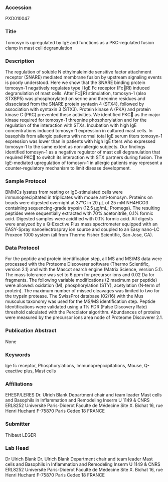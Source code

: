 ### Accession
PXD010047

### Title
Tomosyn is upregulated by IgE and functions as a PKC-regulated fusion clamp in mast cell degranulation

### Description
The regulation of soluble N ethylmaleimide sensitive factor attachment receptor (SNARE) mediated membrane fusion by upstream signaling events is poorly understood. Here we show that the SNARE binding protein tomosyn-1 negatively regulates type I IgE Fc receptor (FcRI) induced degranulation of mast cells. After FcRI stimulation, tomosyn-1 (also STXBP5) was phosphorylated on serine and threonine residues and dissociated from the SNARE protein syntaxin 4 (STX4), followed by association with syntaxin 3 (STX3). Protein kinase A (PKA) and protein kinase C (PKC) prevented these activities. We identified PKC as the major kinase required for tomosyn-1 threonine phosphorylation and for the regulation of the interaction with STXs. Incubation with high IgE concentrations induced tomosyn-1 expression in cultured mast cells. In basophils from allergic patients with normal total IgE serum titers tomosyn-1 expression was lower than in patients with high IgE titers who expressed tomosyn-1 to the same extent as non-allergic subjects. Our findings identified tomosyn-1 as a negative regulator of mast cell degranulation that required PKC to switch its interaction with STX partners during fusion. The IgE-mediated upregulation of tomosyn-1 in allergic patients may represent a counter-regulatory mechanism to limit disease development.

### Sample Protocol
BMMCs lysates from resting or IgE-stimulated cells were immunoprecipitated in triplicates with mouse anti-tomosyn. Proteins on beads were digested overnight at 37°C in 20 μL of 25 mM NH4HCO3 containing sequencing-grade trypsin (12.5 μg/mL; Promega). The resulting peptides were sequentially extracted with 70% acetonitrile, 0.1% formic acid. Digested samples were acidified with 0.1% formic acid. All digests were analyzed by a Q-Exactive Plus mass spectrometer equipped with an EASY-Spray nanoelectrospray ion source and coupled to an Easy nano-LC Proxeon 1000 system (all from Thermo Fisher Scientific, San Jose, CA).

### Data Protocol
For the peptide and protein identification step, all MS and MS/MS data were processed with the Proteome Discoverer software (Thermo Scientific, version 2.1) and with the Mascot search engine (Matrix Science, version 5.1). The mass tolerance was set to 6 ppm for precursor ions and 0.02 Da for fragments. The following variable modifications (2 maximum per peptide) were allowed: oxidation (M), phosphorylation (STY), acetylation (N-term of protein). The maximum number of missed cleavages was limited to two for the trypsin protease. The SwissProt database (02/16) with the Mus musculus taxonomy was used for the MS/MS identification step. Peptide Identifications were validated using a 1% FDR (False Discovery Rate) threshold calculated with the Percolator algorithm. Abundances of proteins were measured by the precursor ions area node of Proteome Discoverer 2.1.

### Publication Abstract
None

### Keywords
Ige fc receptor, Phosphorylations, Immunoprepicipitations, Mouse, Q-exactive plus, Mast cells

### Affiliations
EHESP/LERES
Dr. Ulrich Blank Department  chair and team leader Mast cells and Basophils in Inflammation and Remodeling Inserm U 1149 & CNRS ERL8252 Université Paris-Diderot Faculté de Médecine Site X. Bichat 16, rue Henri Huchard F-75870 Paris Cedex 18 FRANCE

### Submitter
Thibaut LEGER

### Lab Head
Dr Ulrich Blank
Dr. Ulrich Blank Department  chair and team leader Mast cells and Basophils in Inflammation and Remodeling Inserm U 1149 & CNRS ERL8252 Université Paris-Diderot Faculté de Médecine Site X. Bichat 16, rue Henri Huchard F-75870 Paris Cedex 18 FRANCE


